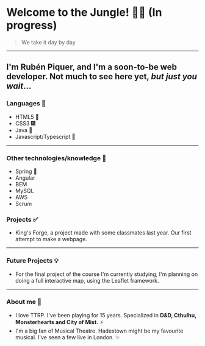 # **Welcome to the Jungle!** :technologist: (In progress)
> We take it day by day
---

I'm Rubén Piquer, and I'm a soon-to-be web developer. Not much to see here yet, _but just you wait_...
---

### Languages :loudspeaker:
* HTML5 :page_facing_up:
* CSS3 :fireworks:
* Java :wrench:
* Javascript/Typescript :scroll:

---

### Other technologies/knowledge :satellite:
* Spring :leaves:
* Angular 
* BEM
* MySQL
* AWS
* Scrum


### Projects :white_check_mark:
* King's Forge, a project made with some classmates last year. Our first attempt to make a webpage.

---

### Future Projects :bulb:
* For the final project of the course I'm currently studying, I'm planning on doing a full interactive map, using the Leaflet framework.

---

### About me :monocle_face:
* I love TTRP. I've been playing for 15 years. Specialized in **D&D, Cthulhu, Monsterhearts and City of Mist.** :zap:
* I'm a big fan of Musical Theatre. Hadestown might be my favourite musical. I've seen a few live in London. :sparkles:






<!--
**rpiquer/rpiquer** is a ✨ _special_ ✨ repository because its `README.md` (this file) appears on your GitHub profile.

Here are some ideas to get you started:

- 🔭 I’m currently working on ...
- 🌱 I’m currently learning ...
- 👯 I’m looking to collaborate on ...
- 🤔 I’m looking for help with ...
- 💬 Ask me about ...
- 📫 How to reach me: ...
- 😄 Pronouns: ...
- ⚡ Fun fact: ...
-->
